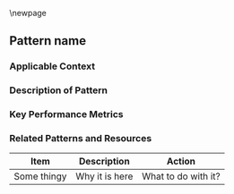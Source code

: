 
\newpage

## Pattern name

### Applicable Context

### Description of Pattern

### Key Performance Metrics


### Related Patterns and Resources

| Item | Description | Action |
|---|---|---|
| Some thingy | Why it is here | What to do with it? |
